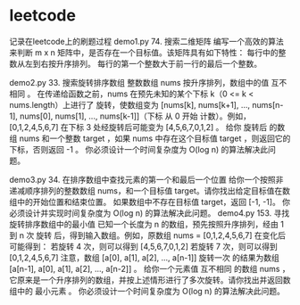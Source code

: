# leetcode
记录在leetcode上的刷题过程
demo1.py 74. 搜索二维矩阵 编写一个高效的算法来判断 m x n 矩阵中，是否存在一个目标值。该矩阵具有如下特性：
        每行中的整数从左到右按升序排列。
        每行的第一个整数大于前一行的最后一个整数。
        
demo2.py 33. 搜索旋转排序数组 整数数组 nums 按升序排列，数组中的值 互不相同 。
        在传递给函数之前，nums 在预先未知的某个下标 k（0 <= k < nums.length）上进行了 旋转，使数组变为 [nums[k], nums[k+1], ..., nums[n-1], nums[0], nums[1], ...,   nums[k-1]]（下标 从 0 开始 计数）。例如， [0,1,2,4,5,6,7] 在下标 3 处经旋转后可能变为 [4,5,6,7,0,1,2] 。
        给你 旋转后 的数组 nums 和一个整数 target ，如果 nums 中存在这个目标值 target ，则返回它的下标，否则返回 -1 。
        你必须设计一个时间复杂度为 O(log n) 的算法解决此问题。
        
demo3.py 34. 在排序数组中查找元素的第一个和最后一个位置 给你一个按照非递减顺序排列的整数数组 nums，和一个目标值 target。请你找出给定目标值在数组中的开始位置和结束位置。
        如果数组中不存在目标值 target，返回 [-1, -1]。
        你必须设计并实现时间复杂度为 O(log n) 的算法解决此问题。
        demo4.py 153. 寻找旋转排序数组中的最小值  已知一个长度为 n 的数组，预先按照升序排列，经由 1 到 n 次 旋转 后，得到输入数组。例如，原数组 nums = [0,1,2,4,5,6,7] 在变化后可能得到：
            若旋转 4 次，则可以得到 [4,5,6,7,0,1,2]
            若旋转 7 次，则可以得到 [0,1,2,4,5,6,7]
        注意，数组 [a[0], a[1], a[2], ..., a[n-1]] 旋转一次 的结果为数组 [a[n-1], a[0], a[1], a[2], ..., a[n-2]] 。
        给你一个元素值 互不相同 的数组 nums ，它原来是一个升序排列的数组，并按上述情形进行了多次旋转。请你找出并返回数组中的 最小元素 。
        你必须设计一个时间复杂度为 O(log n) 的算法解决此问题。


    

